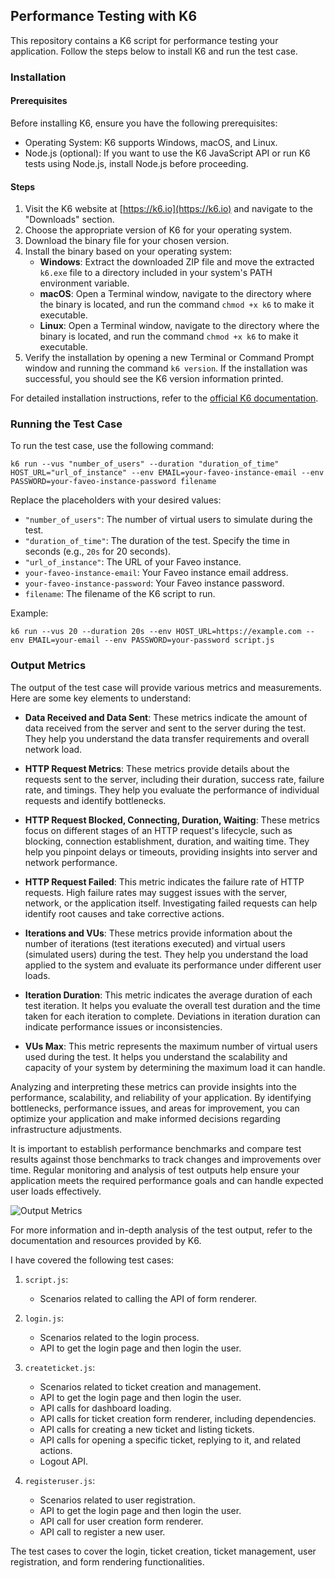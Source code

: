 ## Performance Testing with K6

This repository contains a K6 script for performance testing your application. Follow the steps below to install K6 and run the test case.

### Installation

#### Prerequisites
Before installing K6, ensure you have the following prerequisites:

- Operating System: K6 supports Windows, macOS, and Linux.
- Node.js (optional): If you want to use the K6 JavaScript API or run K6 tests using Node.js, install Node.js before proceeding.

#### Steps

1. Visit the K6 website at [https://k6.io](https://k6.io) and navigate to the "Downloads" section.
2. Choose the appropriate version of K6 for your operating system.
3. Download the binary file for your chosen version.
4. Install the binary based on your operating system:
   - **Windows**: Extract the downloaded ZIP file and move the extracted `k6.exe` file to a directory included in your system's PATH environment variable.
   - **macOS**: Open a Terminal window, navigate to the directory where the binary is located, and run the command `chmod +x k6` to make it executable.
   - **Linux**: Open a Terminal window, navigate to the directory where the binary is located, and run the command `chmod +x k6` to make it executable.
5. Verify the installation by opening a new Terminal or Command Prompt window and running the command `k6 version`. If the installation was successful, you should see the K6 version information printed.

For detailed installation instructions, refer to the [official K6 documentation](https://k6.io/docs/get-started/installation/).

### Running the Test Case

To run the test case, use the following command:

```shell
k6 run --vus "number_of_users" --duration "duration_of_time" HOST_URL="url_of_instance" --env EMAIL=your-faveo-instance-email --env PASSWORD=your-faveo-instance-password filename
```

Replace the placeholders with your desired values:

- `"number_of_users"`: The number of virtual users to simulate during the test.
- `"duration_of_time"`: The duration of the test. Specify the time in seconds (e.g., `20s` for 20 seconds).
- `"url_of_instance"`: The URL of your Faveo instance.
- `your-faveo-instance-email`: Your Faveo instance email address.
- `your-faveo-instance-password`: Your Faveo instance password.
- `filename`: The filename of the K6 script to run.

Example:

```shell
k6 run --vus 20 --duration 20s --env HOST_URL=https://example.com --env EMAIL=your-email --env PASSWORD=your-password script.js
```

### Output Metrics

The output of the test case will provide various metrics and measurements. Here are some key elements to understand:

- **Data Received and Data Sent**: These metrics indicate the amount of data received from the server and sent to the server during the test. They help you understand the data transfer requirements and overall network load.

- **HTTP Request Metrics**: These metrics provide details about the requests sent to the server, including their duration, success rate, failure rate, and timings. They help you evaluate the performance of individual requests and identify bottlenecks.

- **HTTP Request Blocked, Connecting, Duration, Waiting**: These metrics focus on different stages of an HTTP request's lifecycle, such as blocking, connection establishment, duration, and waiting time. They help you pinpoint delays or timeouts, providing insights into server and network performance.

- **HTTP Request Failed**: This metric indicates the failure rate of HTTP requests. High failure rates may suggest issues with the server, network, or the application itself. Investigating failed requests can help identify root causes and take corrective actions.

- **Iterations and VUs**: These metrics provide information about the number of iterations (test iterations executed) and virtual users (simulated users) during the test. They help you understand the load applied to the system and evaluate its performance under different user loads.

- **Iteration Duration**: This metric indicates the average duration of each test iteration. It helps you evaluate the overall test duration and the time taken for each iteration to complete. Deviations in iteration duration can indicate performance issues or inconsistencies.

- **VUs Max**: This metric represents the maximum number of virtual users used during the test. It helps you understand the scalability and capacity of your system by determining the maximum load it can handle.

Analyzing and interpreting these metrics can provide insights into the performance, scalability, and reliability of your application. By identifying bottlenecks, performance issues, and areas for improvement, you can optimize your application and make informed decisions regarding infrastructure adjustments.

It is important to establish performance benchmarks and compare test results against those benchmarks to track changes and improvements over time. Regular monitoring and analysis of test outputs help ensure your application meets the required performance goals and can handle expected user loads effectively.

![Output Metrics](https://github.com/ladybirdweb/faveo-k6/assets/110447324/17562747-892e-45e3-b99f-4d50df83a2da)

For more information and in-depth analysis of the test output, refer to the documentation and resources provided by K6.


I have covered the following test cases:

1. `script.js`:
   - Scenarios related to calling the API of form renderer.

2. `login.js`:
   - Scenarios related to the login process.
   - API to get the login page and then login the user.

3. `createticket.js`:
   - Scenarios related to ticket creation and management.
   - API to get the login page and then login the user.
   - API calls for dashboard loading.
   - API calls for ticket creation form renderer, including dependencies.
   - API calls for creating a new ticket and listing tickets.
   - API calls for opening a specific ticket, replying to it, and related actions.
   - Logout API.

4. `registeruser.js`:
   - Scenarios related to user registration.
   - API to get the login page and then login the user.
   - API call for user creation form renderer.
   - API call to register a new user.

The test cases to cover the login, ticket creation, ticket management, user registration, and form rendering functionalities.
